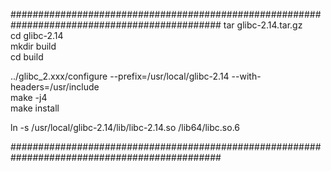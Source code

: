 ##############################################################################################
tar glibc-2.14.tar.gz  
cd glibc-2.14  
mkdir build  
cd build  


../glibc_2.xxx/configure --prefix=/usr/local/glibc-2.14  --with-headers=/usr/include  
make -j4  
make install  

ln -s  /usr/local/glibc-2.14/lib/libc-2.14.so   /lib64/libc.so.6  


##############################################################################################